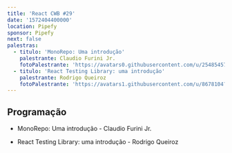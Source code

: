 ```yaml
---
title: 'React CWB #29'
date: '1572404400000'
location: Pipefy
sponsor: Pipefy
next: false
palestras:
  - titulo: 'MonoRepo: Uma introdução'
    palestrante: Claudio Furini Jr.
    fotoPalestrante: 'https://avatars0.githubusercontent.com/u/25485457?s=460&v=4'
  - titulo: 'React Testing Library: uma introdução'
    palestrante: Rodrigo Queiroz
    fotoPalestrante: 'https://avatars1.githubusercontent.com/u/8678104?s=460&v=4'
---
```


## Programação

- MonoRepo: Uma introdução - Claudio Furini Jr.

- React Testing Library: uma introdução - Rodrigo Queiroz
